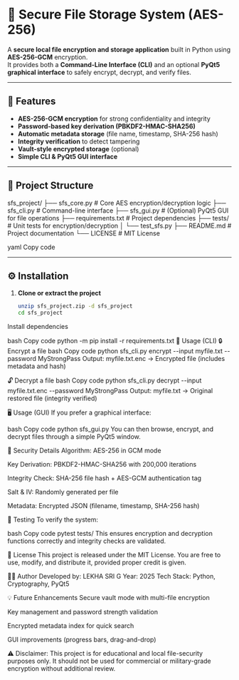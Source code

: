 # 🔐 Secure File Storage System (AES-256)

A **secure local file encryption and storage application** built in Python using **AES-256-GCM** encryption.  
It provides both a **Command-Line Interface (CLI)** and an optional **PyQt5 graphical interface** to safely encrypt, decrypt, and verify files.

---

## 🚀 Features

- **AES-256-GCM encryption** for strong confidentiality and integrity  
- **Password-based key derivation (PBKDF2-HMAC-SHA256)**  
- **Automatic metadata storage** (file name, timestamp, SHA-256 hash)  
- **Integrity verification** to detect tampering  
- **Vault-style encrypted storage** (optional)  
- **Simple CLI & PyQt5 GUI interface**

---

## 🧩 Project Structure

sfs_project/
├── sfs_core.py # Core AES encryption/decryption logic
├── sfs_cli.py # Command-line interface
├── sfs_gui.py # (Optional) PyQt5 GUI for file operations
├── requirements.txt # Project dependencies
├── tests/ # Unit tests for encryption/decryption
│ └── test_sfs.py
├── README.md # Project documentation
└── LICENSE # MIT License

yaml
Copy code

---

## ⚙️ Installation

1. **Clone or extract the project**
   ```bash
   unzip sfs_project.zip -d sfs_project
   cd sfs_project
Install dependencies

bash
Copy code
python -m pip install -r requirements.txt
🧰 Usage (CLI)
🔒 Encrypt a file
bash
Copy code
python sfs_cli.py encrypt --input myfile.txt --password MyStrongPass
Output:
myfile.txt.enc → Encrypted file (includes metadata and hash)

🔓 Decrypt a file
bash
Copy code
python sfs_cli.py decrypt --input myfile.txt.enc --password MyStrongPass
Output:
myfile.txt → Original restored file (integrity verified)

🖥️ Usage (GUI)
If you prefer a graphical interface:

bash
Copy code
python sfs_gui.py
You can then browse, encrypt, and decrypt files through a simple PyQt5 window.

🧠 Security Details
Algorithm: AES-256 in GCM mode

Key Derivation: PBKDF2-HMAC-SHA256 with 200,000 iterations

Integrity Check: SHA-256 file hash + AES-GCM authentication tag

Salt & IV: Randomly generated per file

Metadata: Encrypted JSON (filename, timestamp, SHA-256 hash)

🧪 Testing
To verify the system:

bash
Copy code
pytest tests/
This ensures encryption and decryption functions correctly and integrity checks are validated.

📜 License
This project is released under the MIT License.
You are free to use, modify, and distribute it, provided proper credit is given.

👨‍💻 Author
Developed by: LEKHA SRI G
Year: 2025
Tech Stack: Python, Cryptography, PyQt5

💡 Future Enhancements
Secure vault mode with multi-file encryption

Key management and password strength validation

Encrypted metadata index for quick search

GUI improvements (progress bars, drag-and-drop)

⚠️ Disclaimer: This project is for educational and local file-security purposes only.
It should not be used for commercial or military-grade encryption without additional review.
